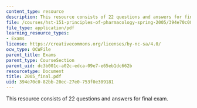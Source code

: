 ```yaml
---
content_type: resource
description: This resource consists of 22 questions and answers for final exam.
file: /courses/hst-151-principles-of-pharmacology-spring-2005/394e70c082bb20ec27e0753f0e309181_2005_final.pdf
file_type: application/pdf
learning_resource_types:
- Exams
license: https://creativecommons.org/licenses/by-nc-sa/4.0/
ocw_type: OCWFile
parent_title: Exams
parent_type: CourseSection
parent_uid: dc3b001c-a02c-edca-09e7-e65eb1dc662b
resourcetype: Document
title: 2005_final.pdf
uid: 394e70c0-82bb-20ec-27e0-753f0e309181
---
```

This resource consists of 22 questions and answers for final exam.
